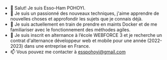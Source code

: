 - 👋 Salut! Je suis Esso-Ham POHOYI.
- 👀 Je suis un passionné des nouveaux techniques, j'aime apprendre de nouvelles choses et approfondir les sujets que je connais déjà.
- 🌱 Je suis actuellement en train de prendre en maints Docker et de me familiariser avec le fonctionnement des méthodes agiles.
- 💞️ Je suis inscrit en alternance à l’école WEBFORCE 3 et je recherche un contrat d'alternance développeur web et mobile pour une année (2022-2023) dans une entreprise en France.
- 📫 Vous pouvez me contacter à esspohoyi@gmail.com

<!---
Esso-Ham/Esso-Ham is a ✨ special ✨ repository because its `README.md` (this file) appears on your GitHub profile.
You can click the Preview link to take a look at your changes.
--->
